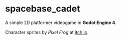 # spacebase_cadet

A simple 2D platformer videogame in **Godot Engine 4**.

Character sprites by *Pixel Frog* at [itch.io](https://pixelfrog-assets.itch.io/).

